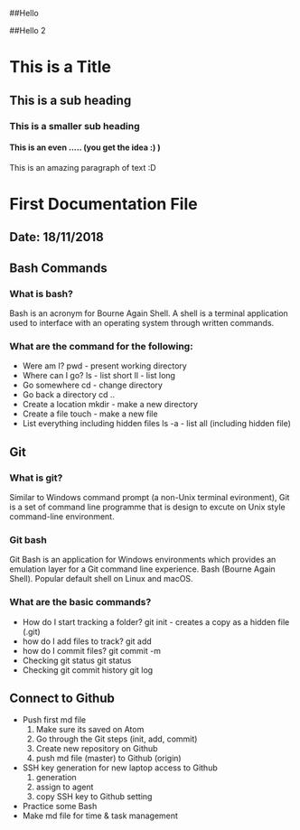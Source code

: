 ##Hello

##Hello 2

# This is a Title
## This is a sub heading
### This is a smaller sub heading
#### This is an even ..... (you get the idea :) )


This is an amazing paragraph of text :D


# First Documentation File
## Date: 18/11/2018


## Bash Commands
### What is bash?
Bash is an acronym for Bourne Again Shell. A shell is a terminal application used to interface with an operating system through written commands. 


### What are the command for the following:
- Were am I?
    pwd - present working directory
- Where can I go?
    ls - list short
    ll - list long
- Go somewhere
    cd - change directory
- Go back a directory
    cd ..
- Create a location
    mkdir - make a new directory
- Create a file
    touch - make a new file
- List everything including hidden files
    ls -a - list all (including hidden file)


## Git
### What is git?
Similar to Windows command prompt (a non-Unix terminal evironment), Git is a set of command line programme that is design to excute on Unix style command-line environment.


### Git bash
Git Bash is an application for Windows environments which provides an emulation layer for a Git command line experience. Bash (Bourne Again Shell). Popular default shell on Linux and macOS.


### What are the basic commands?
- How do I start tracking a folder?
    git init - creates a copy as a hidden file (.git)
- how do I add files to track?
    git add <file>
- how do I commit files?
    git commit -m <notes on changes or commit no.>
- Checking git status
    git status
- Checking git commit history
    git log


## Connect to Github
- Push first md file
  1. Make sure its saved on Atom
  2. Go through the Git steps (init, add, commit)
  3. Create new repository on Github
  4. push md file (master) to Github (origin)
- SSH key generation for new laptop access to Github
  1. generation
  2. assign to agent
  3. copy SSH key to Github setting
- Practice some Bash
- Make md file for time & task management
